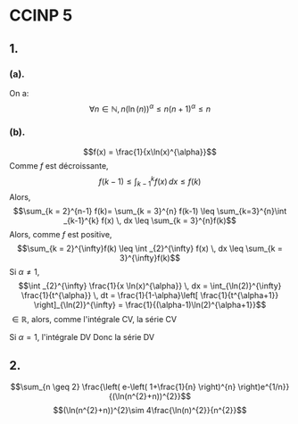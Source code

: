 # CCINP 5
## 1.
### (a).
On a: 
$$\forall n \in \mathbb{N}, n(\ln(n))^{\alpha}\leq n(n+1)^{\alpha} \leq n$$
### (b). 
$$f(x) = \frac{1}{x\ln(x)^{\alpha}}$$
Comme $f$ est décroissante, 
$$f(k-1)\leq \int_{k-1}^{k} f(x) \, dx \leq f(k)$$
Alors, 
$$\sum_{k = 2}^{n-1} f(k)= \sum_{k = 3}^{n} f(k-1) \leq \sum_{k=3}^{n}\int _{k-1}^{k} f(x) \, dx  \leq \sum_{k = 3}^{n}f(k)$$
Alors, comme $f$ est positive, 
$$\sum_{k = 2}^{\infty}f(k) \leq \int _{2}^{\infty} f(x) \, dx \leq \sum_{k = 3}^{\infty}f(k)$$
Si $\alpha \neq 1$, 
$$\int _{2}^{\infty} \frac{1}{x \ln(x)^{\alpha}} \, dx = \int_{\ln(2)}^{\infty} \frac{1}{t^{\alpha}} \, dt = \frac{1}{1-\alpha}\left[ \frac{1}{t^{\alpha+1}} \right]_{\ln(2)}^{\infty} = \frac{1}{(\alpha-1)\ln(2)^{\alpha+1}}$$
$\in \mathbb{R}$, alors, comme l'intégrale CV, la série CV

Si $\alpha = 1$, l'intégrale DV Donc la série DV

## 2.
$$\sum_{n \geq 2} \frac{\left( e-\left( 1+\frac{1}{n} \right)^{n} \right)e^{1/n}}{(\ln(n^{2}+n))^{2}}$$
$$(\ln(n^{2}+n))^{2}\sim 4\frac{\ln(n)^{2}}{n^{2}}$$

$$$$